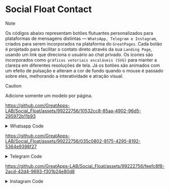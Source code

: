 # **Social Float Contact**



> [!NOTE]
> Os códigos abaixo representam botões flutuantes personalizados para plataformas de mensagens distintas — `WhatsApp, Telegram e Instagram`, criados para serem incorporados na plataforma do `GreatPages`.
> Cada botão é projetado para facilitar o contato direto através da sua `Landing Page`, usando um link que direciona o usuário ao chat privado.
> Os ícones são incorporados como `gráficos vetoriais escaláveis (SVG)` para manter a clareza em diferentes resoluções de tela. Já os botões são animados com um efeito de pulsação e alteram a cor de fundo quando o mouse é passado sobre eles, melhorando a interatividade e atração visual.



> [!CAUTION]
> Adicione somente um modelo por página.

https://github.com/GreatApps-LAB/Social_Float/assets/99222756/10532cc8-85aa-4902-96d5-295972b11b93

<details><summary>Whatsapp Code</summary> <br>

  ```css
  /* Whatsapp Float for GreatPages v. 3.0.1 - Ⓒ Copyright Claiton Lemes. */

  <a href="https://api.whatsapp.com/send?phone=55XX000000000" target="_blank" class="float" aria-label="Botão para contato no WhatsApp" role="button">
  <svg class="icon" aria-hidden="true" viewBox="0 0 22 23" >

  <path d="M7.68912 8.20891C7.57438 11.4876 9.83005 14.5469 13.9408 14.3726M8.80688 7.53476V8.73039C8.80688 9.03883 8.55646 9.28925 8.24798 9.28925C7.93954 9.28925 7.68912 9.03883 7.68912 8.73039V7.53476C7.68912 7.22632 7.93954 6.9759 8.24798 6.9759C8.55646 6.9759 8.80688 7.22632 8.80688 7.53476ZM14.5589 14.3726H13.3633C13.0549 14.3726 12.8045 14.1222 12.8045 13.8137C12.8045 13.5053 13.0549 13.2548 13.3633 13.2548H14.5589C14.8674 13.2548 15.1178 13.5053 15.1178 13.8137C15.1178 14.1222 14.8674 14.3726 14.5589 14.3726ZM11.1215 1C16.6111 1 21.0679 5.45681 21.0679 10.9464C21.0679 16.4359 16.6111 20.8927 11.1215 20.8927C9.77124 20.8927 8.48348 20.6231 7.30912 20.1348C4.675 20.5158 3.96776 20.6064 1 21C1.77356 19.1434 2.13579 18.3382 2.88292 16.5179C1.80505 14.9279 1.17515 13.0101 1.17515 10.9464C1.17515 5.45681 5.63196 1 11.1215 1Z"/></svg></a>

  <style>

  :root {
  --icon: #ffffff;
  --background: #00c800;
  --background-hover: #009600;
  --pulse: #00c800;
  }
  .icon {
  width: 30px;
  height: 30px;
  fill: none;
  stroke: var(--icon);
  stroke-width: 2;
  stroke-miterlimit: 1.5;
  stroke-linecap: round;
  stroke-linejoin: round;
  }

  .float {
  display: flex;
  align-items: center;
  justify-content: center;
  position: fixed;
  cursor: pointer;
  width: 60px;
  height: 60px;
  bottom: 40px;
  right: 40px;
  background-color: var(--background);
  border-radius: 50px;
  z-index: 1000000;
  transition: background-color 1s;
  animation: pulse 3s infinite;
  }

  .float:hover {
  background-color: var(--background-hover);
  }

  @keyframes pulse {
  0% {
  box-shadow: 0 0 0 0 var(--pulse);
  }
  50% {
  box-shadow: 0 0 0 20px #ffffff00;
  }
  100% {
  box-shadow: 0 0 0 0 #ffffff00;
  }
  }

  </style>
  ```

</details>

https://github.com/GreatApps-LAB/Social_Float/assets/99222756/035c0802-8175-4295-8192-5364e9398f27

<details><summary>Telegram Code</summary> <br>

```css

/* Telegram Float for GreatPages v. 3.0.0 - Ⓒ Copyright Claiton Lemes. */

<a href="Telegram_Link" target="_blank" class="float" aria-label="Botão para contato no Telegram" role="button">
<svg class="icon" aria-hidden="true" viewBox="0 0 50 40" >
<path d="M0,17.46A3.22,3.22,0,0,1,1.87,16q4.62-1.8,9.26-3.56L42.84.25A3.55,3.55,0,0,1,43.61,0,2,2,0,0,1,46,2.18a17.08,17.08,0,0,1-.45,2.91Q42.3,20.44,39,35.77a6.38,6.38,0,0,1-.53,1.52,1.79,1.79,0,0,1-2.27,1,4.87,4.87,0,0,1-1.36-.65c-3.3-2.39-6.58-4.8-9.87-7.21l-.42-.31c-.13.12-.26.22-.37.33l-5,4.81a2.46,2.46,0,0,1-1.83.75c0-.65.08-1.29.13-1.92.2-2.81.39-5.62.61-8.43a1,1,0,0,1,.3-.59Q27.9,16.42,37.47,7.84s.1-.07.13-.12L38,7.05a2.48,2.48,0,0,0-.82-.14,2.47,2.47,0,0,0-.89.41q-11.9,7.42-23.8,14.87a.85.85,0,0,1-.64.11Q6.73,20.76,1.68,19.17A2.72,2.72,0,0,1,0,18Z"/></svg></a>

<style>
:root {
--icon: #ffffff;
--background: #0088cc;
--background-hover: #006395;
--pulse: #0088cc;
}

.icon {
width: 30px;
height: 30px;
fill: var(--icon);


}

.float {
display: flex;
align-items: center;
justify-content: center;
position: fixed;
cursor: pointer;
width: 60px;
height: 60px;
bottom: 40px;
right: 40px;
background-color: var(--background);
border-radius: 50px;
z-index: 1000000;
transition: background-color 1s;
animation: pulse 3s infinite;
}

.float:hover {
background-color: var(--background-hover);
}

@keyframes pulse {
0% {
box-shadow: 0 0 0 0 var(--pulse);
}
50% {
box-shadow: 0 0 0 20px #ffffff00;
}
100% {
box-shadow: 0 0 0 0 #ffffff00;
}
}
</style>

```
</details>

https://github.com/GreatApps-LAB/Social_Float/assets/99222756/feefc8f8-2acd-42d4-9693-f301b24e80d8

<details><summary>Instagram Code</summary> <br>

```CSS

/*Instagram Float for Greatpages v. 2.0.0 - Ⓒ Copyright Claiton Lemes.*/

<a href="Instagram_Link" target="_blank" class="float" aria-label="Botão para contato no Instagram" role="button">
<svg class="icon" aria-hidden="true" viewBox="0 0 18 18">
<path
d="M5 2C4.20435 2 3.44129 2.31607 2.87868 2.87868C2.31607 3.44129 2 4.20435 2 5V13C2 13.7956 2.31607 14.5587 2.87868 15.1213C3.44129 15.6839 4.20435 16 5 16H13C13.7956 16 14.5587 15.6839 15.1213 15.1213C15.6839 14.5587 16 13.7956 16 13V5C16 4.20435 15.6839 3.44129 15.1213 2.87868C14.5587 2.31607 13.7956 2 13 2H5ZM1.46447 1.46447C2.40215 0.526784 3.67392 0 5 0H13C14.3261 0 15.5979 0.526784 16.5355 1.46447C17.4732 2.40215 18 3.67392 18 5V13C18 14.3261 17.4732 15.5979 16.5355 16.5355C15.5979 17.4732 14.3261 18 13 18H5C3.67392 18 2.40215 17.4732 1.46447 16.5355C0.526784 15.5979 0 14.3261 0 13V5C0 3.67392 0.526784 2.40215 1.46447 1.46447ZM13.5 3.5C14.0523 3.5 14.5 3.94772 14.5 4.5V4.51C14.5 5.06228 14.0523 5.51 13.5 5.51C12.9477 5.51 12.5 5.06228 12.5 4.51V4.5C12.5 3.94772 12.9477 3.5 13.5 3.5ZM6.17157 6.17157C6.92172 5.42143 7.93913 5 9 5C10.0609 5 11.0783 5.42143 11.8284 6.17157C12.5786 6.92172 13 7.93913 13 9C13 10.0609 12.5786 11.0783 11.8284 11.8284C11.0783 12.5786 10.0609 13 9 13C7.93913 13 6.92172 12.5786 6.17157 11.8284C5.42143 11.0783 5 10.0609 5 9C5 7.93913 5.42143 6.92172 6.17157 6.17157ZM9 7C8.46957 7 7.96086 7.21071 7.58579 7.58579C7.21071 7.96086 7 8.46957 7 9C7 9.53043 7.21071 10.0391 7.58579 10.4142C7.96086 10.7893 8.46957 11 9 11C9.53043 11 10.0391 10.7893 10.4142 10.4142C10.7893 10.0391 11 9.53043 11 9C11 8.46957 10.7893 7.96086 10.4142 7.58579C10.0391 7.21071 9.53043 7 9 7Z"
/>
</svg>
</a>

<style>
:root {
--icon: #ffffff;
--gradient-normal: #e9a61d, #ef3738, #9d24ce;
--gradient-hover: #cb8f17, #bc2323, #721597;
--pulse: #ef3738;
}

.icon {
width: 30px;
height: 30px;
fill: var(--icon);
}

.float {
display: flex;
align-items: center;
justify-content: center;
position: fixed;
cursor: pointer;
width: 60px;
height: 60px;
bottom: 30px;
right: 30px;
transition: background 2s;
background: linear-gradient(45deg, var(--gradient-normal));
border-radius: 50px;
z-index: 1000000;
animation: pulse 3s infinite;
}

.float:hover {
background: linear-gradient(45deg, var(--gradient-hover));
}

@keyframes pulse {
0% {
box-shadow: 0 0 0 0 var(--pulse);
}
50% {
box-shadow: 0 0 0 20px #ffffff00;
}
100% {
box-shadow: 0 0 0 0 #ffffff00;
}
}
</style>
```
</details>
